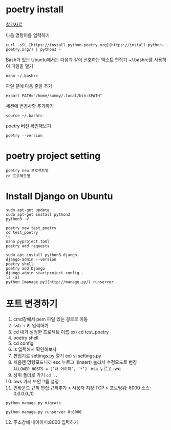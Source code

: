 # poetry install
[참고자료](https://www.digitalocean.com/community/tutorials/how-to-install-poetry-to-manage-python-dependencies-on-ubuntu-22-04)

다음 명령어를 입력하기
```
curl -sSL [https://install.python-poetry.org](https://install.python-poetry.org/) | python3 -
```

Bash가 있는 Ubuntu에서는 다음과 같이 선호하는 텍스트 편집기 ~/.bashrc를 사용하여 파일을 열기
```
nano ~/.bashrc
```

파일 끝에 다음 줄을 추가
```
export PATH="/home/sammy/.local/bin:$PATH"
```

세션에 변경사항 추가하기
```
source ~/.bashrc
```

poetry 버전 확인해보기
```
poetry --version
```

# poetry project setting
```
poetry new 프로젝트명
cd 프로젝트명
```

# Install Django on Ubuntu
```
sudo apt-get update
sudo apt-get install python3
python3 -V
```

```
poetry new test_poetry
cd test_poetry
ls
nano pyproject.toml
poetry add requests
```
```
sudo apt install python3-django
django-admin --version
poetry shell
poetry add Django
django-admin startproject config . 
ls -al
python [manage.py](http://manage.py/) runserver
```

# 포트 변경하기
1. cmd창에서 pem 파일 있는 경로로 이동
2. ssh -i 키 입력하기
3. cd 내가 설정한 프로젝트 이름 ex) cd test_poetry
4. poetry shell
5. cd config
6. ls 입력해서 확인해보자
7. 편집기로 settings.py 열기 ex) vi settings.py
8. 처음엔 명령모드니까 esc 누르고 i(insert) 눌러서 수정모드로 변경
```ALLOWED_HOSTS = [’내 아이피’, ‘*’] ``` esc 누르고 :wq
9. 상위 폴더로 가기 ```cd ..```
10. aws 가서 보안그룹 설정
11. 인바운드 규칙 편집
규칙추가 > 사용자 지정 TCP > 포트범위: 8000  소스: 0.0.0.0./0 
```
python manage.py migrate
```
```
python manage.py runserver 0:8000
```
12. 주소창에 내아이피:8000 입력하기
